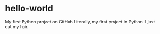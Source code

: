 # hello-world
My first Python project on GitHub
Literally, my first project in Python. I just cut my hair. 
